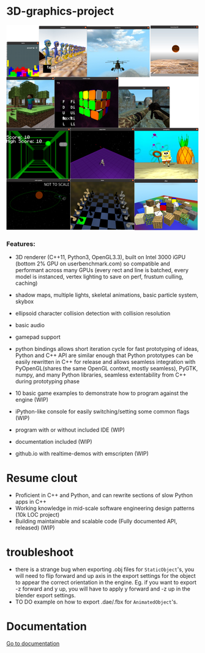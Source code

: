 # 3D-graphics-project

![alt text](https://github.com/jackw1111/3d-graphics-project/blob/master/engine.png)

### Features:

- 3D renderer (C++11, Python3, OpenGL3.3), built on Intel 3000 iGPU (bottom 2% GPU on userbenchmark.com) so compatible and performant across many GPUs (every rect and line is batched, every model is instanced, vertex lighting to save on perf, frustum culling, caching)
- shadow maps, multiple lights, skeletal animations, basic particle system, skybox
- ellipsoid character collision detection with collision resolution
- basic audio
- gamepad support

- python bindings allows short iteration cycle for fast prototyping of ideas, Python and C++ API are similar enough that Python prototypes can be easily rewritten in C++ for release and allows seamless integration with PyOpenGL(shares the same OpenGL context, mostly seamless), PyGTK, numpy, and many Python libraries, seamless extentability from C++ during prototyping phase


- 10 basic game examples to demonstrate how to program against the engine (WIP)
- iPython-like console for easily switching/setting some common flags (WIP)
- program with or without included IDE (WIP)
- documentation included (WIP)
- github.io with realtime-demos with emscripten (WIP)

# Resume clout
- Proficient in C++ and Python, and can rewrite sections of slow Python apps in C++
- Working knowledge in mid-scale software engineering design patterns (10k LOC project)
- Building maintainable and scalable code (Fully documented API, released) (WIP)

# troubleshoot
- there is a strange bug when exporting .obj files for `StaticObject`'s, you will need to flip forward and up axis in the export settings for the object to appear the correct orientation in the engine. Eg. if you want to export -z forward and y up, you will have to apply y forward and -z up in the blender export settings.
- TO DO example on how to export .dae/.fbx for `AnimatedObject`'s.

# Documentation

[Go to documentation](https://jackw1111.github.io/3d-graphics-project/engine/docs/html/index.html)
